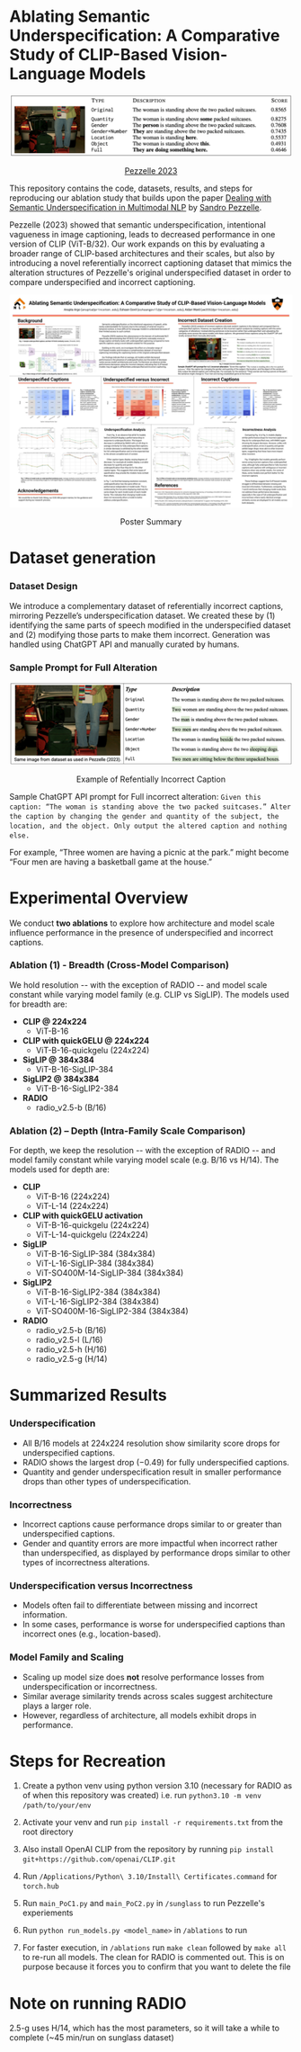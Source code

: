 # Ablating Semantic Underspecification: A Comparative Study of CLIP-Based Vision-Language Models

<p align="center">
  <img src="sunglass/figure1.png" alt="Underspecification Example Scores from Original Paper">
</p>
<p align="center">
  <a href="https://arxiv.org/abs/2306.05240">Pezzelle 2023</a>
</p>

This repository contains the code, datasets, results, and steps for reproducing our ablation study that builds upon the paper [Dealing with Semantic Underspecification in Multimodal NLP](https://arxiv.org/abs/2306.05240) by [Sandro Pezzelle](https://sandropezzelle.github.io).

Pezzelle (2023) showed that semantic underspecification, intentional vagueness in image captioning, leads to decreased performance in one version of CLIP (ViT-B/32). Our work expands on this by evaluating a broader range of CLIP-based architectures and their scales, but also by introducing a novel referentially incorrect captioning dataset that mimics the alteration structures of Pezzelle's original underspecified dataset in order to compare underspecified and incorrect captioning.

<p align="center">
  <img src="poster.jpg" alt="Ablation Poster">
</p>
<p align="center">Poster Summary</p>

# Dataset generation

### Dataset Design

We introduce a complementary dataset of referentially incorrect captions, mirroring Pezzelle’s underspecification dataset. We created these by (1) identifying the same parts of speech modified in the underspecified dataset and (2) modifying those parts to make them incorrect. Generation was handled using ChatGPT API and manually curated by humans.

### Sample Prompt for Full Alteration

<p align="center">
  <img src="inc-example.png" alt="Example of Refentially Incorrect Caption">
</p>
<p align="center"> Example of Refentially Incorrect Caption</p>

Sample ChatGPT API prompt for Full incorrect alteration: `Given this caption: “The woman is standing above the two packed suitcases.”
Alter the caption by changing the gender and quantity of the subject, the location, and the object.
Only output the altered caption and nothing else.`

For example, “Three women are having a picnic at the park.” might become “Four men are having a basketball game at the house.”

# Experimental Overview

We conduct **two ablations** to explore how architecture and model scale influence performance in the presence of underspecified and incorrect captions.

### Ablation (1) - Breadth (Cross-Model Comparison)

We hold resolution -- with the exception of RADIO -- and model scale constant while varying model family (e.g. CLIP vs SigLIP). The models used for breadth are:

- **CLIP @ 224x224**
  - ViT-B-16
- **CLIP with quickGELU @ 224x224**
  - ViT-B-16-quickgelu (224x224)
- **SigLIP @ 384x384**
  - ViT-B-16-SigLIP-384
- **SigLIP2 @ 384x384**
  - ViT-B-16-SigLIP2-384
- **RADIO**
  - radio_v2.5-b (B/16)

### Ablation (2) – Depth (Intra-Family Scale Comparison)

For depth, we keep the resolution -- with the exception of RADIO -- and model family constant while varying model scale (e.g. B/16 vs H/14). The models used for depth are:

- **CLIP**
  - ViT-B-16 (224x224)
  - ViT-L-14 (224x224)
- **CLIP with quickGELU activation**
  - ViT-B-16-quickgelu (224x224)
  - ViT-L-14-quickgelu (224x224)
- **SigLIP**
  - ViT-B-16-SigLIP-384 (384x384)
  - ViT-L-16-SigLIP-384 (384x384)
  - ViT-SO400M-14-SigLIP-384 (384x384)
- **SigLIP2**
  - ViT-B-16-SigLIP2-384 (384x384)
  - ViT-L-16-SigLIP2-384 (384x384)
  - ViT-SO400M-16-SigLIP2-384 (384x384)
- **RADIO**
  - radio_v2.5-b (B/16)
  - radio_v2.5-l (L/16)
  - radio_v2.5-h (H/16)
  - radio_v2.5-g (H/14)

# Summarized Results

### Underspecification

- All B/16 models at 224x224 resolution show similarity score drops for underspecified captions.
- RADIO shows the largest drop (−0.49) for fully underspecified captions.
- Quantity and gender underspecification result in smaller performance drops than other types of underspecification.

### Incorrectness

- Incorrect captions cause performance drops similar to or greater than underspecified captions.
- Gender and quantity errors are more impactful when incorrect rather than underspecified, as displayed by performance drops similar to other types of incorrectness alterations.

### Underspecification versus Incorrectness

- Models often fail to differentiate between missing and incorrect information.
- In some cases, performance is worse for underspecified captions than incorrect ones (e.g., location-based).

### Model Family and Scaling

- Scaling up model size does **not** resolve performance losses from underspecification or incorrectness.
- Similar average similarity trends across scales suggest architecture plays a larger role.
- However, regardless of architecture, all models exhibit drops in performance.

# Steps for Recreation

1. Create a python venv using python version 3.10 (necessary for RADIO as of when this repository was created) i.e. run
   `python3.10 -m venv /path/to/your/env`

2. Activate your venv and run `pip install -r requirements.txt` from the root directory

3. Also install OpenAI CLIP from the repository by running `pip install git+https://github.com/openai/CLIP.git`

4. Run `/Applications/Python\ 3.10/Install\ Certificates.command` for `torch.hub`

5. Run `main_PoC1.py` and `main_PoC2.py` in `/sunglass` to run Pezzelle's experiements

6. Run `python run_models.py <model_name>` in `/ablations` to run

7. For faster execution, in `/ablations` run `make clean` followed by `make all` to re-run all models. The clean for RADIO is commented out. This is on purpose because it forces you to confirm that you want to delete the file

# Note on running RADIO

2.5-g uses H/14, which has the most parameters, so it will take a while to complete (~45 min/run on sunglass dataset)

